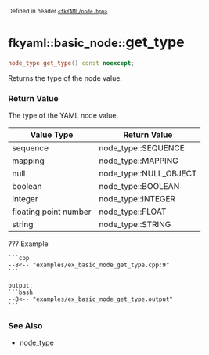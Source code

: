 <small>Defined in header [`<fkYAML/node.hpp>`](https://github.com/fktn-k/fkYAML/blob/develop/include/fkYAML/node.hpp)</small>

# <small>fkyaml::basic_node::</small>get_type

```cpp
node_type get_type() const noexcept;
```

Returns the type of the node value.  

### **Return Value**

The type of the YAML node value.

| Value Type            | Return Value           |
| --------------------- | ---------------------- |
| sequence              | node_type::SEQUENCE    |
| mapping               | node_type::MAPPING     |
| null                  | node_type::NULL_OBJECT |
| boolean               | node_type::BOOLEAN     |
| integer               | node_type::INTEGER     |
| floating point number | node_type::FLOAT       |
| string                | node_type::STRING      |

??? Example

    ```cpp
    --8<-- "examples/ex_basic_node_get_type.cpp:9"
    ```

    output:
    ```bash
    --8<-- "examples/ex_basic_node_get_type.output"
    ```

### **See Also**

* [node_type](../node_type.md)

